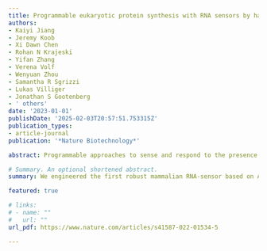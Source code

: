 ```yaml
---
title: Programmable eukaryotic protein synthesis with RNA sensors by harnessing ADAR
authors:
- Kaiyi Jiang
- Jeremy Koob
- Xi Dawn Chen
- Rohan N Krajeski
- Yifan Zhang
- Verena Volf
- Wenyuan Zhou
- Samantha R Sgrizzi
- Lukas Villiger
- Jonathan S Gootenberg
- ' others'
date: '2023-01-01'
publishDate: '2025-02-03T20:57:51.753315Z'
publication_types:
- article-journal
publication: '*Nature Biotechnology*'

abstract: Programmable approaches to sense and respond to the presence of specific RNAs in biological systems have broad applications in research, diagnostics, and therapeutics. Here we engineer a programmable RNA-sensing technology, reprogrammable ADAR sensors (RADARS), which harnesses RNA editing by adenosine deaminases acting on RNA (ADAR) to gate translation of a cargo protein by the presence of endogenous RNA transcripts. Introduction of a stop codon in a guide upstream of the cargo makes translation contingent on binding of an endogenous transcript to the guide, leading to ADAR editing of the stop codon and allowing translational readthrough. Through systematic sensor engineering, we achieve 277 fold improvement in sensor activation and engineer RADARS with diverse cargo proteins, including luciferases, fluorescent proteins, recombinases, and caspases, enabling detection sensitivity on endogenous transcripts expressed at levels as low as 13 transcripts per million. We show that RADARS are functional as either expressed DNA or synthetic mRNA and with either exogenous or endogenous ADAR. We apply RADARS in multiple contexts, including tracking transcriptional states, RNA-sensing-induced cell death, cell-type identification, and control of synthetic mRNA translation.

# Summary. An optional shortened abstract.
summary: We engineered the first robust mammalian RNA-sensor based on ADAR called RADARS. The sensor can be reprogrammed to track any RNA species inside eukaryotic cells and allow conditional cargo expression based on the presence/expression of target mRNA(s). We demonstrate that the system can be readily integrated into AAV, lentivirus, and synthetic mRNA to selectively turn on an arbitrary protein of interest.  We showcase the use of this system in cell specific killing, lineage tracing and in vivo recording for reprogrammable cell control. 

featured: true

# links:
# - name: ""
#   url: ""
url_pdf: https://www.nature.com/articles/s41587-022-01534-5

---
```

